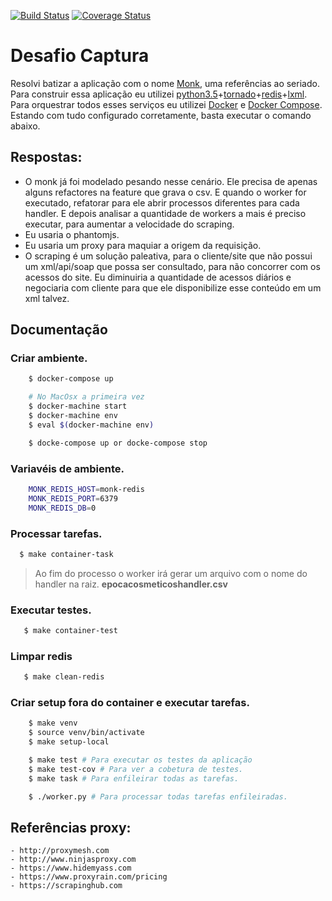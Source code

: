[![Build Status](https://travis-ci.org/riquellopes/desafio-captura.svg?branch=master)](https://travis-ci.org/riquellopes/desafio-captura)
[![Coverage Status](https://coveralls.io/repos/github/riquellopes/desafio-captura/badge.svg?branch=master)](https://coveralls.io/github/riquellopes/desafio-captura?branch=master)


Desafio Captura
===============

Resolvi batizar a aplicação com o nome [Monk](https://pt.wikipedia.org/wiki/Monk), uma referências ao seriado. Para
construir essa aplicação eu utilizei [python3.5](https://www.python.org)+[tornado](http://www.tornadoweb.org/en/stable/)+[redis](http://redis.io)+[lxml](http://lxml.de). Para orquestrar todos esses serviços eu utilizei [Docker](https://www.docker.com/) e [Docker Compose](https://docs.docker.com/compose/). Estando com tudo configurado corretamente, basta executar o comando abaixo.

## Respostas:
- O monk já foi modelado pesando nesse cenário. Ele precisa de apenas alguns refactores na feature que
grava o csv. E quando o worker for executado, refatorar para ele abrir processos diferentes
para cada handler. E depois analisar a quantidade de workers a mais é preciso executar, para aumentar a velocidade do scraping.
- Eu usaria o phantomjs.
- Eu usaria um proxy para maquiar a origem da requisição.
- O scraping é um solução paleativa, para o cliente/site que não possui um xml/api/soap que possa ser consultado,
para não concorrer com os acessos do site. Eu diminuiria a quantidade de acessos diários e negociaria com cliente para que ele disponibilize esse conteúdo em um xml talvez.


## Documentação

### Criar ambiente.

```bash
    $ docker-compose up

    # No MacOsx a primeira vez
    $ docker-machine start
    $ docker-machine env
    $ eval $(docker-machine env)

    $ docke-compose up or docke-compose stop
```

### Variavéis de ambiente.

```bash
    MONK_REDIS_HOST=monk-redis
    MONK_REDIS_PORT=6379
    MONK_REDIS_DB=0
```

### Processar tarefas.

```bash
  $ make container-task
```

> Ao fim do processo o worker irá gerar um arquivo com o nome do handler na raiz. **epocacosmeticoshandler.csv**


### Executar testes.

```bash
   $ make container-test
```

### Limpar redis

```bash
   $ make clean-redis
```

### Criar setup fora do container e executar tarefas.

```bash
    $ make venv
    $ source venv/bin/activate
    $ make setup-local

    $ make test # Para executar os testes da aplicação
    $ make test-cov # Para ver a cobetura de testes.
    $ make task # Para enfileirar todas as tarefas.

    $ ./worker.py # Para processar todas tarefas enfileiradas.
```

## Referências proxy:
    - http://proxymesh.com
    - http://www.ninjasproxy.com
    - https://www.hidemyass.com
    - https://www.proxyrain.com/pricing
    - https://scrapinghub.com

